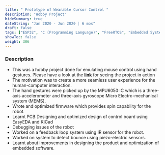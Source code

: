 ```yaml
---
title: " Prototype of Wearable Cursor Control "
description: "Hobby Project"
hideSummary: true
dateString: "Jan 2020 - Jun 2020 | 6 mos"
draft: false
tags: ["ESP32", "C (Programming Language)", "FreeRTOS", "Embedded Systems", "Communication Protocols", "SPI", "GPIO", "UART"]
showToc: false
weight: 306
--- 
```


### Description
* This was a hobby project done for emulating mouse control using hand gestures. Please have a look at the [**link**](https://www.youtube.com/watch?si=eiIdjnngemfgRDL1&v=C3e-fgLwdl8&feature=youtu.be) for seeing the project in action
* The motivation was to create a more seamless user experience for the human-computer interaction.
* The hand gestures were picked up by the MPU6050 IC which is a three-axis accelerometer and three-axis gyroscope Micro Electro-mechanical system (MEMS).
* Wrote and optimized firmware which provides spin capability for the robot.
* Learnt PCB Designing and optimized design of control board using EasyEDA and KiCad 
* Debugging issues of the robot 
* Worked on a feedback loop system using IR sensor for the robot. 
* Worked on system to detect bounce using piezo-electric sensors.
* Learnt about improvements in designing the product and optimization of embedded software.

